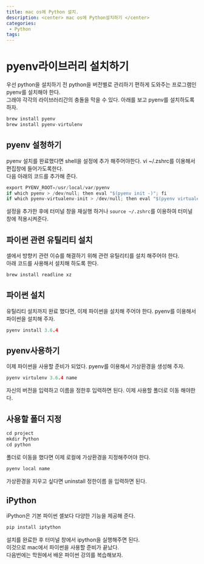 ```yaml
---
title: mac os에 Python 설치.
description: <center> mac os에 Python설치하기 </center>
categories:
 - Python
tags:
---
```


# pyenv라이브러리 설치하기
우선 python을 설치하기 전 python을 버전별로 관리하기 편하게 도와주는 프로그램인 pyenv를 설치해야 한다.<br> 그래야 각각의 라이브러리간의 충돌을 막을 수 있다.  아래를 보고 pyenv를 설치하도록 하자.
```c
brew install pyenv
brew install pyenv-virtulenv
```
## pyenv 설청하기
pyenv 설치를 완료했다면 shell을 설정에 추가 해주어야한다. vi ~/.zshrc를 이용해서 편집창에 들어가도록한다. <br>다음 아래의 코드를 추가해 준다.

```c
export PYENV_ROOT=/usr/local/var/pyenv
if which pyenv > /dev/null; then eval "$(pyenv init -)"; fi
if which pyenv-virtualenv-init > /dev/null; then eval "$(pyenv virtualenv-init -)"; fi
```
설정을 추가한 후에 터미널 창을 재실행 하거나 `source ~/.zshrc`를 이용하여 터미널 창에 적용시켜준다.

## 파이썬 관련 유틸리티 설치
셀에서 방향키 관련 이슈를 해결하기 위해 관련 유틸리티를 설치 해주어야 한다.
<br>아래 코드를 사용해서 설치해 하도록 한다.
```c
brew install readline xz
```
## 파이썬 설치
유틸리티 설치까지 완료 했다면, 이제 파이썬을 설치해 주어야 한다. pyenv를 이용해서 파이썬을 설치해 주자.

```c
pyenv install 3.6.4
```
## pyenv사용하기
이제 파이썬을 사용할 준비가 되었다. pyenv를 이용해서 가상환경을 생성해 주자.

```c
pyenv virtulenv 3.6.4 name
```
자신의 버전을 입력하고 이름을 정한후 입력하면 된다.
이제 사용할 폴더로 이동 해야한다.

## 사용할 폴더 지정

```c
cd project
mkdir Python
cd python
```
폴더로 이동을 했다면 이제 로컬에 가상환경을 지정해주어야 한다.
```c
pyenv local name
```
가상환경을 지우고 싶다면 uninstall 정한이름 을 입력하면 된다.

## iPython
iPython은 기본 파이썬 셸보다 다양한 기능을 제공해 준다.

```c
pip install iptython
```
설치를 완료한 후 터미널 창에서 ipython을 실행해주면 된다.
<br>이것으로 mac에서 파이썬을 사용할 준비가 끝났다.
<br>
다음번에는 학원에서 배운 파이썬 강의를 복습해보자.
